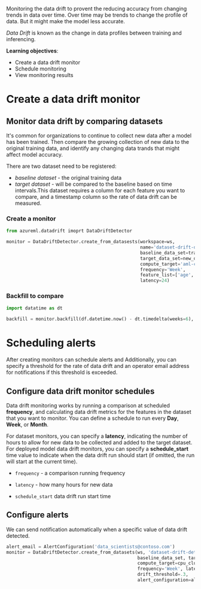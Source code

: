 Monitoring the data drift to provent the reducing accuracy from changing trends in data over time. Over time may be trends to change the profile of data. But it might make the model less accurate.

*Data Drift* is known as the change in data profiles between training and inferencing. 

**Learning objectives**:

* Create a data drift monitor
* Schedule monitoring
* View monitoring results



# Create a data drift monitor

## Monitor data drift by comparing datasets

It's common for organizations to continue to collect new data after a model has been trained. Then compare the growing collection of new data to the original training data, and identify any changing data trands that might affect model accuracy.

There are two dataset need to be registered:

* *baseline dataset* - the original training data
* *target dataset* - will be compared to the baseline based on time intervals.This dataset requires a column for each feature you want to compare, and a timestamp column so the rate of data drift can be measured.



### Create a monitor

```python
from azureml.datadrift imoprt DataDriftDetector

monitor = DataDriftDetector.create_from_datasests(workspace=ws,
                                                  name='dataset-drift-detector',
                                                  baseline_data_set=train_ds,
                                                  target_data_set=new_data_es,
                                                  compute_target='aml-cluster',
                                                  frequency='Week',
                                                  feature_list=['age', 'height', 'bmi'],
                                                  latency=24)
```



### Backfill to compare

```python
import datatime as dt

backfill = monitor.backfill(df.datetime.now() - dt.timedelta(weeks=6), dt.datetime.now())
```



# Scheduling alerts

After creating monitors can schedule alerts and Additionally, you can specify a threshold for the rate of data drift and an operator email address for notifications if this threshold is exceeded.

## Configure data drift monitor schedules

Data drift monitoring works by running a comparison at scheduled **frequency**, and calculating data drift metrics for the features in the dataset that you want to monitor. You can define a schedule to run every **Day**, **Week**, or **Month**.

For dataset monitors, you can specify a **latency**, indicating the number of hours to allow for new data to be collected and added to the target dataset. For deployed model data drift monitors, you can specify a **schedule_start** time value to indicate when the data drift run should start (if omitted, the run will start at the current time).

* ```frequency``` - a comparison running frequency

* ```latency``` - how many hours for new data
* ```schedule_start``` data drift run start time



## Configure alerts

We can send notification automatically when a specific value of data drift detected.

```python
alert_email = AlertConfiguration('data_scientists@contoso.com')
monitor = DataDriftDetector.create_from_datasets(ws, 'dataset-drift-detector', 
                                                 baseline_data_set, target_data_set,
                                                 compute_target=cpu_cluster,
                                                 frequency='Week', latency=2,
                                                 drift_threshold=.3,
                                                 alert_configuration=alert_email)
```

